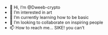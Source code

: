 - 👋 Hi, I’m @Dweeb-crypto
- 👀 I’m interested in art
- 🌱 I’m currently learning how to be basic
- 💞️ I’m looking to collaborate on inspiring people
- 📫 How to reach me... SIKE! you can't 

<!---
Dweeb-crypto/Dweeb-crypto is a ✨ special ✨ repository because its `README.md` (this file) appears on your GitHub profile.
You can click the Preview link to take a look at your changes.
--->
